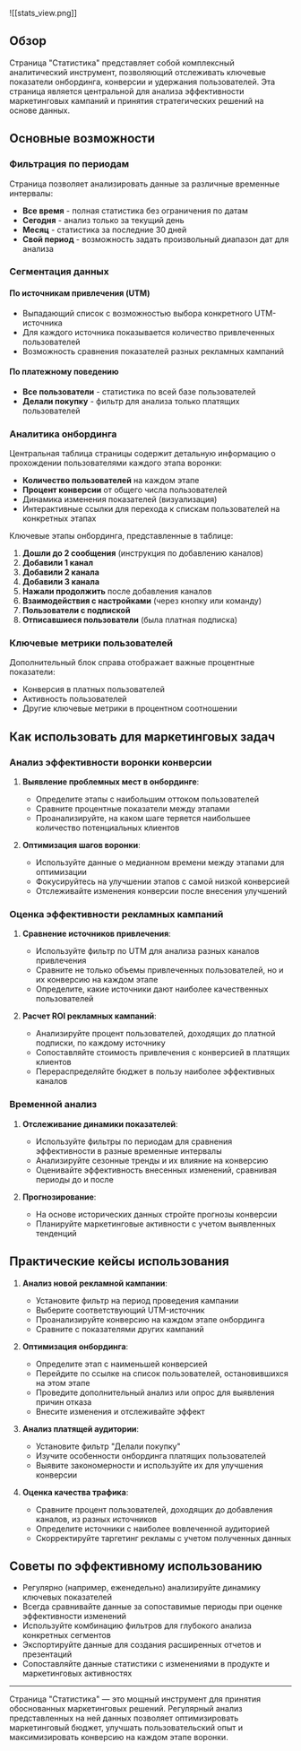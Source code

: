 ![[stats_view.png]]

## Обзор

Страница "Статистика" представляет собой комплексный аналитический инструмент, позволяющий отслеживать ключевые показатели онбординга, конверсии и удержания пользователей. Эта страница является центральной для анализа эффективности маркетинговых кампаний и принятия стратегических решений на основе данных.

## Основные возможности

### Фильтрация по периодам

Страница позволяет анализировать данные за различные временные интервалы:
- **Все время** - полная статистика без ограничения по датам
- **Сегодня** - анализ только за текущий день
- **Месяц** - статистика за последние 30 дней
- **Свой период** - возможность задать произвольный диапазон дат для анализа

### Сегментация данных

#### По источникам привлечения (UTM)
- Выпадающий список с возможностью выбора конкретного UTM-источника
- Для каждого источника показывается количество привлеченных пользователей
- Возможность сравнения показателей разных рекламных кампаний

#### По платежному поведению
- **Все пользователи** - статистика по всей базе пользователей
- **Делали покупку** - фильтр для анализа только платящих пользователей

### Аналитика онбординга

Центральная таблица страницы содержит детальную информацию о прохождении пользователями каждого этапа воронки:

- **Количество пользователей** на каждом этапе
- **Процент конверсии** от общего числа пользователей
- Динамика изменения показателей (визуализация)
- Интерактивные ссылки для перехода к спискам пользователей на конкретных этапах

Ключевые этапы онбординга, представленные в таблице:
1. **Дошли до 2 сообщения** (инструкция по добавлению каналов)
2. **Добавили 1 канал**
3. **Добавили 2 канала**
4. **Добавили 3 канала**
5. **Нажали продолжить** после добавления каналов
6. **Взаимодействия с настройками** (через кнопку или команду)
7. **Пользователи с подпиской**
8. **Отписавшиеся пользователи** (была платная подписка)

### Ключевые метрики пользователей

Дополнительный блок справа отображает важные процентные показатели:
- Конверсия в платных пользователей
- Активность пользователей
- Другие ключевые метрики в процентном соотношении

## Как использовать для маркетинговых задач

### Анализ эффективности воронки конверсии

1. **Выявление проблемных мест в онбординге**:
   - Определите этапы с наибольшим оттоком пользователей
   - Сравните процентные показатели между этапами
   - Проанализируйте, на каком шаге теряется наибольшее количество потенциальных клиентов

2. **Оптимизация шагов воронки**:
   - Используйте данные о медианном времени между этапами для оптимизации
   - Фокусируйтесь на улучшении этапов с самой низкой конверсией
   - Отслеживайте изменения конверсии после внесения улучшений

### Оценка эффективности рекламных кампаний

1. **Сравнение источников привлечения**:
   - Используйте фильтр по UTM для анализа разных каналов привлечения
   - Сравните не только объемы привлеченных пользователей, но и их конверсию на каждом этапе
   - Определите, какие источники дают наиболее качественных пользователей

2. **Расчет ROI рекламных кампаний**:
   - Анализируйте процент пользователей, доходящих до платной подписки, по каждому источнику
   - Сопоставляйте стоимость привлечения с конверсией в платящих клиентов
   - Перераспределяйте бюджет в пользу наиболее эффективных каналов

### Временной анализ

1. **Отслеживание динамики показателей**:
   - Используйте фильтры по периодам для сравнения эффективности в разные временные интервалы
   - Анализируйте сезонные тренды и их влияние на конверсию
   - Оценивайте эффективность внесенных изменений, сравнивая периоды до и после

2. **Прогнозирование**:
   - На основе исторических данных стройте прогнозы конверсии
   - Планируйте маркетинговые активности с учетом выявленных тенденций

## Практические кейсы использования

1. **Анализ новой рекламной кампании**:
   - Установите фильтр на период проведения кампании
   - Выберите соответствующий UTM-источник
   - Проанализируйте конверсию на каждом этапе онбординга
   - Сравните с показателями других кампаний

2. **Оптимизация онбординга**:
   - Определите этап с наименьшей конверсией
   - Перейдите по ссылке на список пользователей, остановившихся на этом этапе
   - Проведите дополнительный анализ или опрос для выявления причин отказа
   - Внесите изменения и отслеживайте эффект

3. **Анализ платящей аудитории**:
   - Установите фильтр "Делали покупку"
   - Изучите особенности онбординга платящих пользователей
   - Выявите закономерности и используйте их для улучшения конверсии

4. **Оценка качества трафика**:
   - Сравните процент пользователей, доходящих до добавления каналов, из разных источников
   - Определите источники с наиболее вовлеченной аудиторией
   - Скорректируйте таргетинг рекламы с учетом полученных данных

## Советы по эффективному использованию

- Регулярно (например, еженедельно) анализируйте динамику ключевых показателей
- Всегда сравнивайте данные за сопоставимые периоды при оценке эффективности изменений
- Используйте комбинацию фильтров для глубокого анализа конкретных сегментов
- Экспортируйте данные для создания расширенных отчетов и презентаций
- Сопоставляйте данные статистики с изменениями в продукте и маркетинговых активностях

---

Страница "Статистика" — это мощный инструмент для принятия обоснованных маркетинговых решений. Регулярный анализ представленных на ней данных позволяет оптимизировать маркетинговый бюджет, улучшать пользовательский опыт и максимизировать конверсию на каждом этапе воронки.
